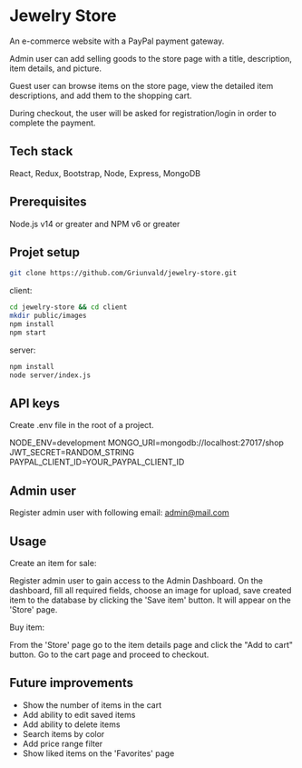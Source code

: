 # Jewelry Store

An e-commerce website with a PayPal payment gateway.

Admin user can add selling goods to the store page with a title, description, item details, and picture.

Guest user can browse items on the store page, view the detailed item descriptions, and add them to the shopping cart.

During checkout, the user will be asked for registration/login in order to complete the payment.

## Tech stack

React, Redux, Bootstrap, Node, Express, MongoDB

## Prerequisites

Node.js v14 or greater and NPM v6 or greater

## Projet setup

```bash
git clone https://github.com/Griunvald/jewelry-store.git
```

client:

```bash
cd jewelry-store && cd client
mkdir public/images
npm install
npm start

```

server:

```bash
npm install
node server/index.js
```

## API keys

Create .env file in the root of a project.

NODE_ENV=development
MONGO_URI=mongodb://localhost:27017/shop
JWT_SECRET=RANDOM_STRING
PAYPAL_CLIENT_ID=YOUR_PAYPAL_CLIENT_ID

## Admin user

Register admin user with following email: admin@mail.com

## Usage

Create an item for sale:

Register admin user to gain access to the Admin Dashboard. On the dashboard, fill all required fields, choose an image for upload, save created item to the database by clicking the 'Save item' button. It will appear on the 'Store' page.

Buy item:

From the 'Store' page go to the item details page and click the "Add to cart" button. Go to the cart page and proceed to checkout.

## Future improvements

- Show the number of items in the cart
- Add ability to edit saved items
- Add ability to delete items
- Search items by color
- Add price range filter
- Show liked items on the 'Favorites' page
